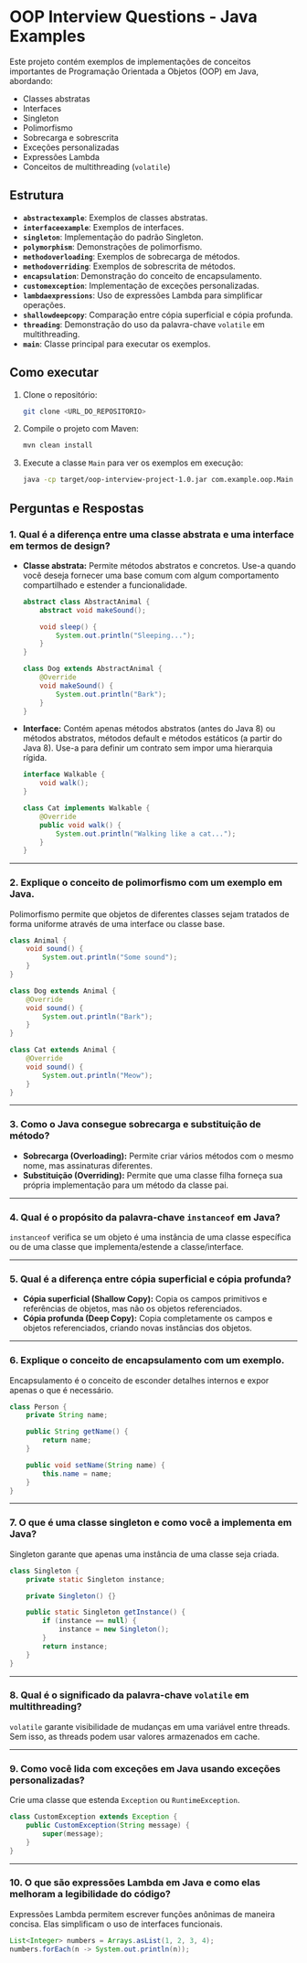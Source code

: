 # OOP Interview Questions - Java Examples

Este projeto contém exemplos de implementações de conceitos importantes de Programação Orientada a Objetos (OOP) em Java, abordando:
- Classes abstratas
- Interfaces
- Singleton
- Polimorfismo
- Sobrecarga e sobrescrita
- Exceções personalizadas
- Expressões Lambda
- Conceitos de multithreading (`volatile`)

## Estrutura
- **`abstractexample`**: Exemplos de classes abstratas.
- **`interfaceexample`**: Exemplos de interfaces.
- **`singleton`**: Implementação do padrão Singleton.
- **`polymorphism`**: Demonstrações de polimorfismo.
- **`methodoverloading`**: Exemplos de sobrecarga de métodos.
- **`methodoverriding`**: Exemplos de sobrescrita de métodos.
- **`encapsulation`**: Demonstração do conceito de encapsulamento.
- **`customexception`**: Implementação de exceções personalizadas.
- **`lambdaexpressions`**: Uso de expressões Lambda para simplificar operações.
- **`shallowdeepcopy`**: Comparação entre cópia superficial e cópia profunda.
- **`threading`**: Demonstração do uso da palavra-chave `volatile` em multithreading.
- **`main`**: Classe principal para executar os exemplos.

## Como executar
1. Clone o repositório:
   ```bash
   git clone <URL_DO_REPOSITORIO>
   ```
2. Compile o projeto com Maven:
   ```bash
   mvn clean install
   ```
3. Execute a classe `Main` para ver os exemplos em execução:
   ```bash
   java -cp target/oop-interview-project-1.0.jar com.example.oop.Main
   ```

## Perguntas e Respostas

### 1. Qual é a diferença entre uma classe abstrata e uma interface em termos de design?
- **Classe abstrata:** Permite métodos abstratos e concretos. Use-a quando você deseja fornecer uma base comum com algum comportamento compartilhado e estender a funcionalidade.
  ```java
  abstract class AbstractAnimal {
      abstract void makeSound();

      void sleep() {
          System.out.println("Sleeping...");
      }
  }

  class Dog extends AbstractAnimal {
      @Override
      void makeSound() {
          System.out.println("Bark");
      }
  }
  ```
- **Interface:** Contém apenas métodos abstratos (antes do Java 8) ou métodos abstratos, métodos default e métodos estáticos (a partir do Java 8). Use-a para definir um contrato sem impor uma hierarquia rígida.
  ```java
  interface Walkable {
      void walk();
  }

  class Cat implements Walkable {
      @Override
      public void walk() {
          System.out.println("Walking like a cat...");
      }
  }
  ```

---

### 2. Explique o conceito de polimorfismo com um exemplo em Java.
Polimorfismo permite que objetos de diferentes classes sejam tratados de forma uniforme através de uma interface ou classe base.

```java
class Animal {
    void sound() {
        System.out.println("Some sound");
    }
}

class Dog extends Animal {
    @Override
    void sound() {
        System.out.println("Bark");
    }
}

class Cat extends Animal {
    @Override
    void sound() {
        System.out.println("Meow");
    }
}
```

---

### 3. Como o Java consegue sobrecarga e substituição de método?
- **Sobrecarga (Overloading):** Permite criar vários métodos com o mesmo nome, mas assinaturas diferentes.
- **Substituição (Overriding):** Permite que uma classe filha forneça sua própria implementação para um método da classe pai.

---

### 4. Qual é o propósito da palavra-chave `instanceof` em Java?
`instanceof` verifica se um objeto é uma instância de uma classe específica ou de uma classe que implementa/estende a classe/interface.

---

### 5. Qual é a diferença entre cópia superficial e cópia profunda?
- **Cópia superficial (Shallow Copy):** Copia os campos primitivos e referências de objetos, mas não os objetos referenciados.
- **Cópia profunda (Deep Copy):** Copia completamente os campos e objetos referenciados, criando novas instâncias dos objetos.

---

### 6. Explique o conceito de encapsulamento com um exemplo.
Encapsulamento é o conceito de esconder detalhes internos e expor apenas o que é necessário.

```java
class Person {
    private String name;

    public String getName() {
        return name;
    }

    public void setName(String name) {
        this.name = name;
    }
}
```

---

### 7. O que é uma classe singleton e como você a implementa em Java?
Singleton garante que apenas uma instância de uma classe seja criada.

```java
class Singleton {
    private static Singleton instance;

    private Singleton() {}

    public static Singleton getInstance() {
        if (instance == null) {
            instance = new Singleton();
        }
        return instance;
    }
}
```

---

### 8. Qual é o significado da palavra-chave `volatile` em multithreading?
`volatile` garante visibilidade de mudanças em uma variável entre threads. Sem isso, as threads podem usar valores armazenados em cache.

---

### 9. Como você lida com exceções em Java usando exceções personalizadas?
Crie uma classe que estenda `Exception` ou `RuntimeException`.

```java
class CustomException extends Exception {
    public CustomException(String message) {
        super(message);
    }
}
```

---

### 10. O que são expressões Lambda em Java e como elas melhoram a legibilidade do código?
Expressões Lambda permitem escrever funções anônimas de maneira concisa. Elas simplificam o uso de interfaces funcionais.

```java
List<Integer> numbers = Arrays.asList(1, 2, 3, 4);
numbers.forEach(n -> System.out.println(n));
```

